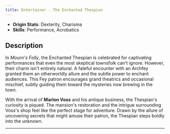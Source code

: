```yaml
---
title: Entertainer - The Enchanted Thespian
---
```



- **Origin Stats**: Dexterity, Charisma  
- **Skills**: Performance, Acrobatics  

## Description

In *Mourn's Folly*, the Enchanted Thespian is celebrated for captivating performances that even the most skeptical townsfolk can't ignore. However, their charm isn't entirely natural. A fateful encounter with an Archfey granted them an otherworldly allure and the subtle power to enchant audiences. This Fey patron encourages grand theatrics and occasional mischief, subtly guiding them toward the mysteries now brewing in the town.

With the arrival of **Marlon Voss** and his antique business, the Thespian's curiosity is piqued. The mansion's restoration and the intrigue surrounding Voss's shop feel like the perfect stage for adventure. Drawn by the allure of uncovering secrets that might amuse their patron, the Thespian steps boldly into the unknown.

---
